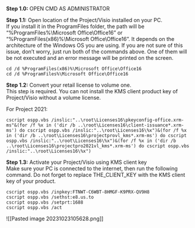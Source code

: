 
**Step 1.0:** OPEN CMD AS ADMINISTRATOR 

**Step 1.1:** Open location of the Project/Visio installed on your PC.  
If you install it in the ProgramFiles folder, the path will be “%ProgramFiles%\Microsoft Office\Office16” or “%ProgramFiles(x86)%\Microsoft Office\Office16”. It depends on the architecture of the Windows OS you are using. If you are not sure of this issue, don’t worry, just run both of the commands above. One of them will be not executed and an error message will be printed on the screen.

```
cd /d %ProgramFiles(x86)%\Microsoft Office\Office16
cd /d %ProgramFiles%\Microsoft Office\Office16
```


**Step 1.2:** Convert your retail license to volume one.  
This step is required. You can not install the KMS client product key of Project/Visio without a volume license.

For Project 2021:

```
cscript ospp.vbs /inslic:"..\root\Licenses16\pkeyconfig-office.xrm-ms"&(for /f %x in ('dir /b ..\root\Licenses16\client-issuance*.xrm-ms') do cscript ospp.vbs /inslic:"..\root\Licenses16\%x")&(for /f %x in ('dir /b ..\root\Licenses16\projectprovl_kms*.xrm-ms') do cscript ospp.vbs /inslic:"..\root\Licenses16\%x")&(for /f %x in ('dir /b ..\root\Licenses16\projectpro2021vl_kms*.xrm-ms') do cscript ospp.vbs /inslic:"..\root\Licenses16\%x")
```


**Step 1.3:** Activate your Project/Visio using KMS client key  
Make sure your PC is connected to the internet, then run the following command. Do not forget to replace THE_CLIENT_KEY with the KMS client key of your product.

```
cscript ospp.vbs /inpkey:FTNWT-C6WBT-8HMGF-K9PRX-QV9H8
cscript ospp.vbs /sethst:e8.us.to
cscript ospp.vbs /setprt:1688
cscript ospp.vbs /act
```

![[Pasted image 20231023105628.png]]
